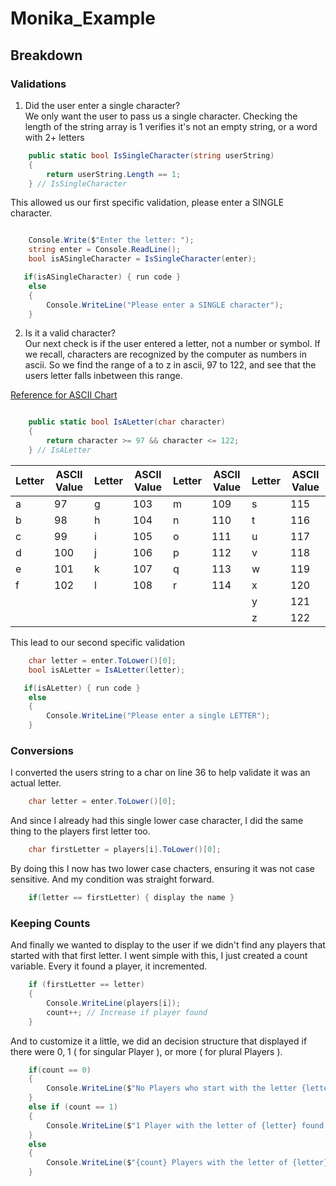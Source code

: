 # Monika_Example

## Breakdown

### Validations

1. Did the user enter a single character?  
We only want the user to pass us a single character. Checking the length of the string array is 1 verifies it's not an empty string, or a word with 2+ letters
```csharp
    public static bool IsSingleCharacter(string userString)
    {
        return userString.Length == 1;
    } // IsSingleCharacter
```

This allowed us our first specific validation, please enter a SINGLE character.

```csharp

    Console.Write($"Enter the letter: ");
    string enter = Console.ReadLine();
    bool isASingleCharacter = IsSingleCharacter(enter);

   if(isASingleCharacter) { run code }
    else 
    {
        Console.WriteLine("Please enter a SINGLE character");
    }
```

2. Is it a valid character?  
Our next check is if the user entered a letter, not a number or symbol. If we recall, characters are recognized by the computer as numbers in ascii. So we find the range of a to z in ascii, 97 to 122, and see that the users letter falls inbetween this range.

[Reference for ASCII Chart](https://www.rapidtables.com/code/text/ascii-table.html)
```csharp

    public static bool IsALetter(char character)
    {
        return character >= 97 && character <= 122;
    } // IsALetter
```

| Letter | ASCII Value | Letter | ASCII Value | Letter | ASCII Value | Letter | ASCII Value |
|--------|-------------|--------|-------------|--------|-------------|--------|-------------|
| a      | 97          | g      | 103         | m      | 109         | s      | 115         |
| b      | 98          | h      | 104         | n      | 110         | t      | 116         |
| c      | 99          | i      | 105         | o      | 111         | u      | 117         |
| d      | 100         | j      | 106         | p      | 112         | v      | 118         |
| e      | 101         | k      | 107         | q      | 113         | w      | 119         |
| f      | 102         | l      | 108         | r      | 114         | x      | 120         |
|        |             |        |             |        |             | y      | 121         |
|        |             |        |             |        |             | z      | 122         |

This lead to our second specific validation

```csharp
    char letter = enter.ToLower()[0];
    bool isALetter = IsALetter(letter);

   if(isALetter) { run code }
    else 
    {
        Console.WriteLine("Please enter a single LETTER");
    }
```

### Conversions

I converted the users string to a char on line 36 to help validate it was an actual letter.

```csharp
    char letter = enter.ToLower()[0];
```

And since I already had this single lower case character, I did the same thing to the players first letter too.

```csharp
    char firstLetter = players[i].ToLower()[0];
```

By doing this I now has two lower case chacters, ensuring it was not case sensitive. And my condition was straight forward.

```csharp
    if(letter == firstLetter) { display the name }
```

### Keeping Counts
And finally we wanted to display to the user if we didn't find any players that started with that first letter. I went simple with this, I just created a count variable. Every it found a player, it incremented.

```csharp
    if (firstLetter == letter)
    {
        Console.WriteLine(players[i]);
        count++; // Increase if player found
    }
```

And to customize it a little, we did an decision structure that displayed if there were 0, 1 ( for singular Player ), or more ( for plural Players ).

```csharp
    if(count == 0)
    {
        Console.WriteLine($"No Players who start with the letter {letter} were found ");
    }
    else if (count == 1)
    {
        Console.WriteLine($"1 Player with the letter of {letter} found ");
    }
    else
    {
        Console.WriteLine($"{count} Players with the letter of {letter} found");
    }

```